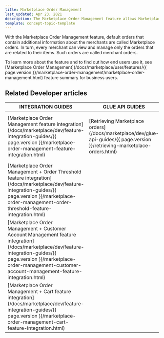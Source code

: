 ```yaml
---
title: Marketplace Order Management
last_updated: Apr 23, 2021
description: The Marketplace Order Management feature allows Marketplace customers to place orders
template: concept-topic-template
---
```


With the Marketplace Order Management feature, default orders that contain additional information about the merchants are called Marketplace orders. In turn, every merchant can view and manage only the orders that are related to their items. Such orders are called merchant orders.

To learn more about the feature and to find out how end users use it, see [Marketplace Order Management](/docs/marketplace/user/features/{{ page.version }}/marketplace-order-management/marketplace-order-management.html) feature summary for business users.

## Related Developer articles


|INTEGRATION GUIDES  |GLUE API GUIDES  |DATA IMPORT  | REFERENCES         |
|---------|---------|---------|---------|
| [Marketplace Order Management feature integration](/docs/marketplace/dev/feature-integration-guides/{{ page.version }}/marketplace-order-management-feature-integration.html)    | [Retrieving Marketplace orders](/docs/marketplace/dev/glue-api-guides/{{ page.version }}/retrieving-marketplace-orders.html)        | [File details: merchant_oms_process.csv](/docs/marketplace/dev/data-import/{{ page.version }}/file-details-merchant-oms-process-csv.html)        | [Reference: Marketplace Order module relations](/docs/marketplace/dev/feature-walkthroughs/{{ page.version }}/marketplace-order-management/reference-marketplace-order-module-relations.html)        |
| [Marketplace Order Management + Order Threshold feature integration](/docs/marketplace/dev/feature-integration-guides/{{ page.version }}/marketplace-order-management-order-threshold-feature-integration.html)    |         | [File details: merchant-order-status.csv](/docs/marketplace/dev/data-import/{{ page.version }}/file-details-merchant-order-status-csv.html)        |[Reference: Merchant order module relations](/docs/marketplace/dev/feature-walkthroughs/{{ page.version }}/marketplace-order-management/reference-merchant-order-module-relations.html)         |
| [Marketplace Order Management + Customer Account Management feature integration](/docs/marketplace/dev/feature-integration-guides/{{ page.version }}/marketplace-order-management-customer-account-management-feature-integration.html)    |         |         |[Reference: Marketplace and merchant state machine module schema](/docs/marketplace/dev/feature-walkthroughs/{{ page.version }}/marketplace-order-management/reference-marketplace-and-merchant-state-machine-module-schema.html)         |
|[Marketplace Order Management + Cart feature integration](/docs/marketplace/dev/feature-integration-guides/{{ page.version }}/marketplace-order-management-cart-feature-integration.html)     |         |         |         |
